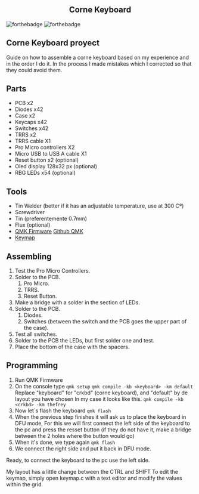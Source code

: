 
<h2 align="center">
  Corne Keyboard<br/>
</h2>


![forthebadge](https://forthebadge.com/images/badges/built-by-hipsters.svg) ![forthebadge](https://forthebadge.com/images/badges/powered-by-coffee.svg)


## Corne Keyboard proyect

Guide on how to assemble a corne keyboard based on my experience and in the order I do it.
In the process I made mistakes which I corrected so that they could avoid them.

## Parts
- PCB x2
- Diodes x42
- Case x2
- Keycaps x42
- Switches x42
- TRRS x2
- TRRS cable X1
- Pro Micro controllers X2
- Micro USB to USB A cable X1
- Reset button x2 (optional)
- Oled display 128x32 px  (optional)
- RBG LEDs x54 (optional)


## Tools

- Tin Welder (better if it has an adjustable temperature, use at 300 Cº)
- Screwdriver
- Tin (preferentemente 0.7mm)
- Flux (optional)
- [QMK Firmware](https://docs.qmk.fm/)
[Github QMK](https://github.com/qmk/qmk_firmware/tree/master/keyboards/crkbd)
- [Keymap](https://github.com/qmk/qmk_firmware/tree/master/keyboards/crkbd/keymaps)

## Assembling

 1. Test the Pro Micro Controllers.
 2. Solder to the PCB.
	 1. Pro Micro.
	 2. TRRS.
	 3. Reset Button.
 3. Make a bridge with a solder in the section of LEDs.
 4. Solder to the PCB.
	 1. Diodes.
	 2. Switches (between the switch and the PCB goes the upper part of the case).
 5. Test all switches.
 6. Solder to the PCB the LEDs, but first solder one and test.
 7. Place the bottom of the case with the spacers.

## Programming

 1. Run QMK Firmware
 2. On the console type
 ``` qmk setup ```
 ``` qmk compile -kb <keyboard> -km default ```
 Replace "keyboard" for "crkbd" (corne keyboard), and "default" by de layout you have chosen
 In my case it looks like this.
  ``` qmk compile -kb <crkbd> -km thefrey ```
  3. Now let`s flash the keyboard
 ``` qmk flash ```
  4. When the previous step finishes it will ask us to place the keyboard in DFU mode, 
For this we will first connect the left side of the keyboard to the pc and press the resset button (if they do not have it, make a bridge between the 2 holes where the button would go)
  5. When it's done, we type again
 ``` qmk flash ```
 6. We connect the right side and put it back in DFU mode.

Ready, to connect the keyboard to the pc use the left side.

My layout has a little change between the CTRL and SHIFT
To edit the keymap, simply open keymap.c with a text editor and modify the values ​​within the grid. 
